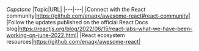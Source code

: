 *Capstone*
|Topic|URL|
|---|---|
|Connect with the React community|https://github.com/enaqx/awesome-react#react-community|
|Follow the updates published on the official React Docs blog|https://reactjs.org/blog/2022/06/15/react-labs-what-we-have-been-working-on-june-2022.html|
|React ecosystem resources|https://github.com/enaqx/awesome-react|